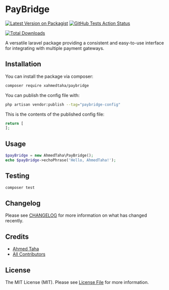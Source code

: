 # PayBridge

[![Latest Version on Packagist](https://img.shields.io/packagist/v/xahmedtaha/paybridge.svg?style=flat-square)](https://packagist.org/packages/xahmedtaha/paybridge)
[![GitHub Tests Action Status](https://img.shields.io/github/actions/workflow/status/xahmedtaha/paybridge/run-tests.yml?branch=main&label=tests&style=flat-square)](https://github.com/xahmedtaha/paybridge/actions?query=workflow%3Arun-tests+branch%3Amain)

[//]: # ([![GitHub Code Style Action Status]&#40;https://img.shields.io/github/actions/workflow/status/xahmedtaha/paybridge/fix-php-code-style-issues.yml?branch=main&label=code%20style&style=flat-square&#41;]&#40;https://github.com/xahmedtaha/paybridge/actions?query=workflow%3A"Fix+PHP+code+style+issues"+branch%3Amain&#41;)
[![Total Downloads](https://img.shields.io/packagist/dt/xahmedtaha/paybridge.svg?style=flat-square)](https://packagist.org/packages/xahmedtaha/paybridge)

A versatile laravel package providing a consistent and easy-to-use interface for integrating with multiple payment gateways.
## Installation

You can install the package via composer:

```bash
composer require xahmedtaha/paybridge
```

You can publish the config file with:

```bash
php artisan vendor:publish --tag="paybridge-config"
```

This is the contents of the published config file:

```php
return [
];
```

## Usage

```php
$payBridge = new AhmedTaha\PayBridge();
echo $payBridge->echoPhrase('Hello, AhmedTaha!');
```

## Testing

```bash
composer test
```

## Changelog

Please see [CHANGELOG](CHANGELOG.md) for more information on what has changed recently.

## Credits

- [Ahmed Taha](https://github.com/xahmedtaha)
- [All Contributors](../../contributors)

## License

The MIT License (MIT). Please see [License File](LICENSE.md) for more information.
